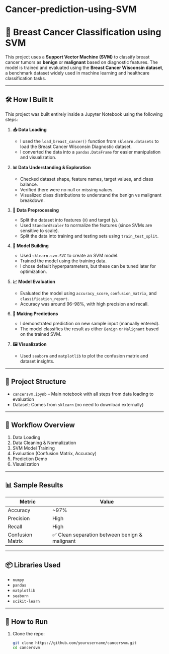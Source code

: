 # Cancer-prediction-using-SVM
# 🧠 Breast Cancer Classification using SVM

This project uses a **Support Vector Machine (SVM)** to classify breast cancer tumors as **benign** or **malignant** based on diagnostic features. The model is trained and evaluated using the **Breast Cancer Wisconsin dataset**, a benchmark dataset widely used in machine learning and healthcare classification tasks.

---

## 🛠️ How I Built It

This project was built entirely inside a Jupyter Notebook using the following steps:

1. **📥 Data Loading**  
   - I used the `load_breast_cancer()` function from `sklearn.datasets` to load the Breast Cancer Wisconsin Diagnostic dataset.  
   - I converted the data into a `pandas.DataFrame` for easier manipulation and visualization.

2. **📊 Data Understanding & Exploration**  
   - Checked dataset shape, feature names, target values, and class balance.  
   - Verified there were no null or missing values.  
   - Visualized class distributions to understand the benign vs malignant breakdown.

3. **🧹 Data Preprocessing**  
   - Split the dataset into features (`X`) and target (`y`).  
   - Used `StandardScaler` to normalize the features (since SVMs are sensitive to scale).  
   - Split the data into training and testing sets using `train_test_split`.

4. **🤖 Model Building**  
   - Used `sklearn.svm.SVC` to create an SVM model.  
   - Trained the model using the training data.  
   - I chose default hyperparameters, but these can be tuned later for optimization.

5. **📈 Model Evaluation**  
   - Evaluated the model using `accuracy_score`, `confusion_matrix`, and `classification_report`.  
   - Accuracy was around 96–98%, with high precision and recall.

6. **🧠 Making Predictions**  
   - I demonstrated prediction on new sample input (manually entered).  
   - The model classifies the result as either `Benign` or `Malignant` based on the trained SVM.

7. **🖼️ Visualization**  
   - Used `seaborn` and `matplotlib` to plot the confusion matrix and dataset insights.

---

## 📂 Project Structure

- `cancersvm.ipynb` – Main notebook with all steps from data loading to evaluation
- Dataset: Comes from `sklearn` (no need to download externally)

---

## 🚀 Workflow Overview

1. Data Loading  
2. Data Cleaning & Normalization  
3. SVM Model Training  
4. Evaluation (Confusion Matrix, Accuracy)  
5. Prediction Demo  
6. Visualization

---

## 📊 Sample Results

| Metric       | Value     |
|--------------|-----------|
| Accuracy     | ~97%      |
| Precision    | High      |
| Recall       | High      |
| Confusion Matrix | ✅ Clean separation between benign & malignant |

---

## 📦 Libraries Used

- `numpy`
- `pandas`
- `matplotlib`
- `seaborn`
- `scikit-learn`

---

## 🧪 How to Run

1. Clone the repo:
   ```bash
   git clone https://github.com/yourusername/cancersvm.git
   cd cancersvm
